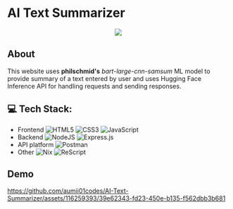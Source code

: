 # AI Text Summarizer

<div align="center">
<img src="https://github.com/user-attachments/assets/12aae663-b050-4b58-9921-4fa56df559c8">
</div>

## About
This website uses **philschmid's** *bart-large-cnn-samsum* ML model to provide summary of a text entered by user and uses Hugging Face Inference API for handling requests and sending responses.

## 💻 Tech Stack:
- Frontend
![HTML5](https://img.shields.io/badge/html5-%23E34F26.svg?style=for-the-badge&logo=html5&logoColor=white)
![CSS3](https://img.shields.io/badge/css3-%231572B6.svg?style=for-the-badge&logo=css3&logoColor=white)
![JavaScript](https://img.shields.io/badge/javascript-%23323330.svg?style=for-the-badge&logo=javascript&logoColor=%23F7DF1E)
- Backend
![NodeJS](https://img.shields.io/badge/node.js-6DA55F?style=for-the-badge&logo=node.js&logoColor=white)
![Express.js](https://img.shields.io/badge/express.js-%23404d59.svg?style=for-the-badge&logo=express&logoColor=%2361DAFB)
- API platform
![Postman](https://img.shields.io/badge/Postman-FF6C37?style=for-the-badge&logo=postman&logoColor=white)
- Other
![Nix](https://img.shields.io/badge/NIX-5277C3.svg?style=for-the-badge&logo=NixOS&logoColor=white)
![ReScript](https://img.shields.io/badge/rescript-%2314162c?style=for-the-badge&logo=rescript&logoColor=e34c4c)

## Demo
https://github.com/aumii01codes/AI-Text-Summarizer/assets/116259393/39e62343-fd23-450e-b135-f562dbb3b681
